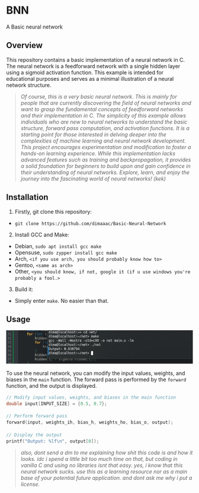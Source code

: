 # BNN
A Basic neural network
## Overview

This repository contains a basic implementation of a neural network in C. The neural network is a feedforward network with a single hidden layer using a sigmoid activation function. This example is intended for educational purposes and serves as a minimal illustration of a neural network structure.

> *Of course, this is a very basic neural network. This is mainly for people that are currently discovering the field of neural networks and want to grasp the fundamental concepts of feedforward networks and their implementation in C. The simplicity of this example allows individuals who are new to neural networks to understand the basic structure, forward pass computation, and activation functions. It is a starting point for those interested in delving deeper into the complexities of machine learning and neural network development. This project encourages experimentation and modification to foster a hands-on learning experience. While this implementation lacks advanced features such as training and backpropagation, it provides a solid foundation for beginners to build upon and gain confidence in their understanding of neural networks. Explore, learn, and enjoy the journey into the fascinating world of neural networks! (kek)*

## Installation
1. Firstly, git clone this repository:
 - `git clone https://github.com/dimaaac/Basic-Neural-Network`
2. Install GCC and Make:
 - Debian, `sudo apt install gcc make`
 - Opensuse, `sudo zypper install gcc make`
 - Arch, `<if you use arch, you should probably know how to>`
 - Gentoo, `<same as arch>`
 - Other, `<you should know, if not, google it (if u use windows you're probably a fool.>`
3. Build it:
 - Simply enter `make`. No easier than that.
## Usage
<picture>
  <img alt="Shows an illustrated sun in light mode and a moon with stars in dark mode." src="https://github.com/dimaaac/Basic-Neural-Network/blob/main/misc/preview.png">
</picture>

To use the neural network, you can modify the input values, weights, and biases in the `main` function. The forward pass is performed by the `forward` function, and the output is displayed.

```c
// Modify input values, weights, and biases in the main function
double input[INPUT_SIZE] = {0.5, 0.7};

// Perform forward pass
forward(input, weights_ih, bias_h, weights_ho, bias_o, output);

// Display the output
printf("Output: %lf\n", output[0]);
```

> *also, dont send a dm to me explaining how shit this code is and how it looks. idc i spend a little bit too much time on that, but coding in vanilla C and using no libraries isnt that easy. yes, i know that this neural network sucks. use this as a learning resource nor as a main base of your potential future application. and dont ask me why i put a license.*
